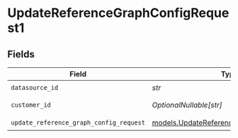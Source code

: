 # UpdateReferenceGraphConfigRequest1


## Fields

| Field                                                                                      | Type                                                                                       | Required                                                                                   | Description                                                                                |
| ------------------------------------------------------------------------------------------ | ------------------------------------------------------------------------------------------ | ------------------------------------------------------------------------------------------ | ------------------------------------------------------------------------------------------ |
| `datasource_id`                                                                            | *str*                                                                                      | :heavy_check_mark:                                                                         | N/A                                                                                        |
| `customer_id`                                                                              | *OptionalNullable[str]*                                                                    | :heavy_minus_sign:                                                                         | Customer ID                                                                                |
| `update_reference_graph_config_request`                                                    | [models.UpdateReferenceGraphConfigRequest](../models/updatereferencegraphconfigrequest.md) | :heavy_check_mark:                                                                         | N/A                                                                                        |